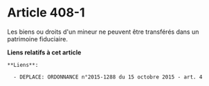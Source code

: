 # Article 408-1

Les biens ou droits d'un mineur ne peuvent être transférés dans un patrimoine fiduciaire.

**Liens relatifs à cet article**

	**Liens**:

	  - DEPLACE: ORDONNANCE n°2015-1288 du 15 octobre 2015 - art. 4

